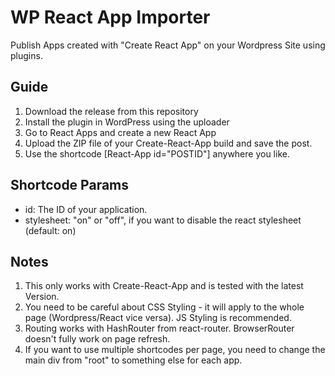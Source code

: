 # WP React App Importer

Publish Apps created with "Create React App" on your Wordpress Site using plugins.

## Guide

1. Download the release from this repository
2. Install the plugin in WordPress using the uploader
3. Go to React Apps and create a new React App
4. Upload the ZIP file of your Create-React-App build and save the post.
5. Use the shortcode [React-App id="POSTID"] anywhere you like.

## Shortcode Params

- id: The ID of your application.
- stylesheet: "on" or "off", if you want to disable the react stylesheet (default: on)

## Notes

1. This only works with Create-React-App and is tested with the latest Version.
2. You need to be careful about CSS Styling - it will apply to the whole page (Wordpress/React vice versa). JS Styling is recommended.
3. Routing works with HashRouter from react-router. BrowserRouter doesn't fully work on page refresh.
4. If you want to use multiple shortcodes per page, you need to change the main div from "root" to something else for each app.

